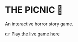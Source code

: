 # THE PICNIC 🎃
An interactive horror story game.

👉 [Play the live game here](https://the-picnic.netlify.app/)
